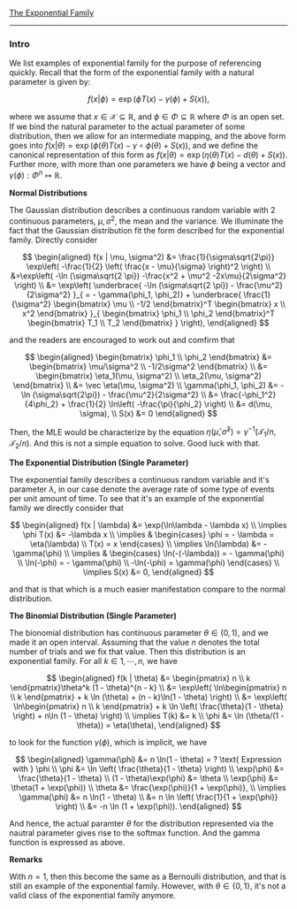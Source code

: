 [The Exponential Family](The%20Exponential%20Family.md)

---
### **Intro**

We list examples of exponential family for the purpose of referencing quickly. Recall that the form of the exponential family with a natural parameter is given by: 

$$
f(x| \phi) = \exp(\phi T(x) - \gamma(\phi) + S(x)), 
$$

where we assume that $x\in \mathcal X \subseteq \mathbb R$, and $\phi \in \Phi \subseteq \mathbb R$ where $\Phi$ is an open set. If we bind the natural parameter to the actual parameter of some distribution, then we allow for an intermediate mapping, and the above form goes into $f(x | \theta) = \exp(\phi(\theta)T(x) - \gamma \circ \phi(\theta) + S(x))$, and we define the canonical representation of this form as $f(x | \theta) = \exp(\eta(\theta) T(x) - d(\theta) + S(x))$. Further more, with more than one parameters we have $\phi$ being a vector and $\gamma(\phi) :\Phi^n \mapsto \mathbb R$. 


**Normal Distributions**

The Gaussian distribution describes a continuous random variable with 2 continuous parameters, $\mu, \sigma^2$, the mean and the variance. We illuminate the fact that the Gaussian distribution fit the form described for the exponential family. Directly consider 

$$
\begin{aligned}
    f(x | \mu, \sigma^2) &= \frac{1}{\sigma\sqrt{2\pi}}
    \exp\left(
        -\frac{1}{2} \left(
            \frac{x - \mu}{\sigma}
        \right)^2
    \right)
    \\
    &=\exp\left(
        -\ln (\sigma\sqrt{2 \pi})  
        -\frac{x^2 + \mu^2 -2x\mu}{2\sigma^2} 
    \right)
    \\
    &= 
    \exp\left(
        \underbrace{
            -\ln (\sigma\sqrt{2 \pi}) - 
            \frac{\mu^2}{2\sigma^2}
        }_{ = - \gamma(\phi_1, \phi_2)}
         + 
        \underbrace{
        \frac{1}{\sigma^2} 
        \begin{bmatrix}
            \mu \\ -1/2
        \end{bmatrix}^T
        \begin{bmatrix}
            x \\ x^2
        \end{bmatrix}
        }_{
            \begin{bmatrix}
                \phi_1 \\ \phi_2
            \end{bmatrix}^T
            \begin{bmatrix}
                T_1 \\ T_2
            \end{bmatrix}
        }
    \right), 
\end{aligned}
$$

and the readers are encouraged to work out and comfirm that 

$$
\begin{aligned}
    \begin{bmatrix}
        \phi_1 \\ \phi_2
    \end{bmatrix} &= 
    \begin{bmatrix}
        \mu/\sigma^2 \\ -1/2\sigma^2
    \end{bmatrix}
    \\
    &= \begin{bmatrix}
        \eta_1(\mu, \sigma^2) \\ \eta_2(\mu, \sigma^2)
    \end{bmatrix}
    \\
    &= \vec \eta(\mu, \sigma^2)
    \\
    \gamma(\phi_1, \phi_2) &= -\ln (\sigma\sqrt{2\pi}) - \frac{\mu^2}{2\sigma^2} 
    \\
    &= 
    \frac{-\phi_1^2}{4\phi_2} + \frac{1}{2} \ln\left(
        -\frac{\pi}{\phi_2}
    \right) 
    \\
    &= d(\mu, \sigma), 
    \\
    S(x) &= 0
\end{aligned}
$$

Then, the MLE would be characterize by the equation $\eta(\hat \mu, \hat \sigma^2) = \gamma^{-1}(\mathcal T_1/n, \mathcal T_2/n)$. And this is not a simple equation to solve. Good luck with that. 


**The Exponential Distribution (Single Parameter)**

The exponential family describes a continuous random variable and it's parameter $\lambda$, in our case denote the average rate of some type of events per unit amount of time. To see that it's an example of the exponential family we directly consider that 

$$
\begin{aligned}
    f(x | \lambda) &= \exp(\ln\lambda - \lambda x)
    \\
    \implies 
    \phi T(x) &= -\lambda x
    \\
    \implies &
    \begin{cases}
        \phi = - \lambda = \eta(\lambda)
        \\
        T(x) = x
    \end{cases}
    \\
    \implies 
    \ln(\lambda) &= -\gamma(\phi)
    \\
    \implies &
    \begin{cases}
        \ln(-(-\lambda)) = - \gamma(\phi)
        \\
        \ln(-\phi) = - \gamma(\phi)
        \\
        -\ln(-\phi) = \gamma(\phi)
    \end{cases}
    \\
    \implies S(x) &= 0, 
\end{aligned}
$$

and that is that which is a much easier manifestation compare to the normal distribution. 

**The Binomial Distribution (Single Parameter)**

The bionomial distribution has continuous parameter $\theta\in (0, 1)$, and we made it an open interval. Assuming that the value $n$ denotes the total number of trials and we fix that value. Then this distribution is an exponential family. For all $k \in {1, \cdots, n}$, we have 

$$
\begin{aligned}
    f(k | \theta) &= \begin{pmatrix}
        n \\ k
    \end{pmatrix}\theta^k (1 - \theta)^{n - k}
    \\
    &= \exp\left(
        \ln\begin{pmatrix}
            n \\ k
        \end{pmatrix}
        + 
        k \ln (\theta)
        + (n - k)\ln(1 - \theta)
    \right)
    \\
    &= 
    \exp\left(
        \ln\begin{pmatrix}
            n \\ k
        \end{pmatrix}
        + 
        k \ln \left(
            \frac{\theta}{1 - \theta}
        \right) + 
        n\ln (1 - \theta)
    \right)
    \\
    \implies T(k) &= k
    \\
    \phi &= \ln (\theta/(1 - \theta)) = \eta(\theta), 
\end{aligned}
$$

to look for the function $\gamma(\phi)$, which is implicit, we have 

$$
\begin{aligned}
    \gamma(\phi) &= n \ln(1 - \theta) = ? \text{ Expression with } \phi
    \\
    \phi &= \ln \left(
        \frac{\theta}{1 - \theta}
    \right)
    \\
    \exp(\phi)
    &= 
    \frac{\theta}{1 - \theta}
    \\
    (1 - \theta)\exp(\phi) &= \theta
    \\
    \exp(\phi) &= 
    \theta(1 + \exp(\phi))
    \\
    \theta &= \frac{\exp(\phi)}{1 + \exp(\phi)}, 
    \\
    \implies 
    \gamma(\phi) &= n \ln(1 - \theta) 
    \\
    &= n \ln \left(
        \frac{1}{1 + \exp(\phi)}
    \right)
    \\
    &= -n \ln (1 + \exp(\phi)). 
\end{aligned}
$$

And hence, the actual paramter $\theta$ for the distribution represented via the nautral parameter gives rise to the softmax function. And the gamma function is expressed as above. 


**Remarks**

With $n = 1$, then this become the same as a Bernoulli distribution, and that is still an example of the exponential family. However, with $\theta \in \{0, 1\}$, it's not a valid class of the exponential family anymore. 

